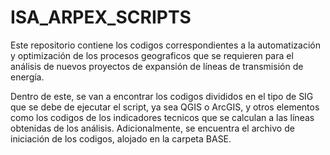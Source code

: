 # ISA_ARPEX_SCRIPTS

Este repositorio contiene los codigos correspondientes a la automatización y optimización de los procesos geograficos que se requieren para el análisis de nuevos proyectos de expansión de líneas de transmisión de energía.

Dentro de este, se van a encontrar los codigos divididos en el tipo de SIG que se debe de ejecutar el script, ya sea QGIS o ArcGIS, y otros elementos como los codigos de los indicadores tecnicos que se calculan a las líneas obtenidas de los análisis. Adicionalmente, se encuentra el archivo de iniciación de los codigos, alojado en la carpeta BASE.
